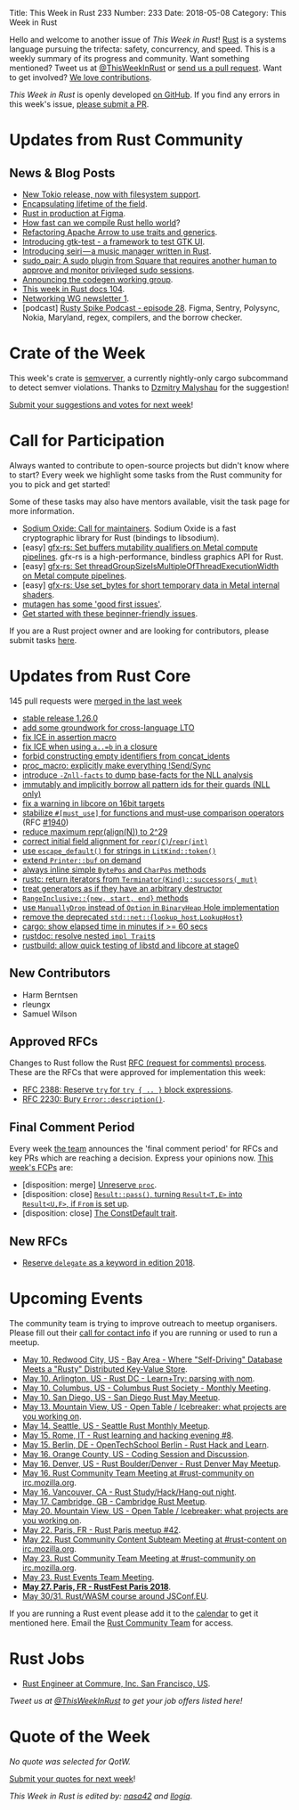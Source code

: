 Title: This Week in Rust 233
Number: 233
Date: 2018-05-08
Category: This Week in Rust

Hello and welcome to another issue of *This Week in Rust*!
[Rust](http://rust-lang.org) is a systems language pursuing the trifecta: safety, concurrency, and speed.
This is a weekly summary of its progress and community.
Want something mentioned? Tweet us at [@ThisWeekInRust](https://twitter.com/ThisWeekInRust) or [send us a pull request](https://github.com/cmr/this-week-in-rust).
Want to get involved? [We love contributions](https://github.com/rust-lang/rust/blob/master/CONTRIBUTING.md).

*This Week in Rust* is openly developed [on GitHub](https://github.com/cmr/this-week-in-rust).
If you find any errors in this week's issue, [please submit a PR](https://github.com/cmr/this-week-in-rust/pulls).

# Updates from Rust Community

## News & Blog Posts

* [New Tokio release, now with filesystem support](https://tokio.rs/blog/2018-05-tokio-fs/).
* [Encapsulating lifetime of the field](https://matklad.github.io/2018/05/04/encapsulating-lifetime-of-the-field.html).
* [Rust in production at Figma](https://blog.figma.com/rust-in-production-at-figma-e10a0ec31929).
* [How fast can we compile Rust hello world](http://www.jonathanturner.org/2018/05/how-fast-can-we-compile-rust-hello-world.html)?
* [Refactoring Apache Arrow to use traits and generics](https://andygrove.io/2018/05/apache-arrow-traits-generics/).
* [Introducing gtk-test - a framework to test GTK UI](http://gtk-rs.org/blog/2018/05/02/who-talked-about-testing.html).
* [Introducing seiri — a music manager written in Rust](https://medium.com/@chyyran/introducing-seiri-a-music-manager-for-lots-of-music-990b464b3387).
* [sudo_pair: A sudo plugin from Square that requires another human to approve and monitor privileged sudo sessions](https://github.com/square/sudo_pair).
* [Announcing the codegen working group](https://internals.rust-lang.org/t/announcing-the-codegen-working-group/7434).
* [This week in Rust docs 104](https://guillaumegomez.github.io/this-week-in-rust-docs/blog/this-week-in-rust-docs-104).
* [Networking WG newsletter 1](https://internals.rust-lang.org/t/networking-wg-newletter-1/7431).
* [podcast] [Rusty Spike Podcast - episode 28](https://rusty-spike.blubrry.net/2018/05/03/episode-28-may-2-2018/). Figma, Sentry, Polysync, Nokia, Maryland, regex, compilers, and the borrow checker.

# Crate of the Week

This week's crate is [semverver](https://crates.io/crates/semverver), a currently nightly-only cargo subcommand to detect semver violations. Thanks to [Dzmitry Malyshau](https://users.rust-lang.org/u/kvark) for the suggestion!

[Submit your suggestions and votes for next week][submit_crate]!

[submit_crate]: https://users.rust-lang.org/t/crate-of-the-week/2704

# Call for Participation

Always wanted to contribute to open-source projects but didn't know where to start?
Every week we highlight some tasks from the Rust community for you to pick and get started!

Some of these tasks may also have mentors available, visit the task page for more information.

* [Sodium Oxide: Call for maintainers](https://github.com/sodiumoxide/sodiumoxide/issues/203). Sodium Oxide is a fast cryptographic library for Rust (bindings to libsodium).
* [easy] [gfx-rs: Set buffers mutability qualifiers on Metal compute pipelines](https://github.com/gfx-rs/gfx/issues/1999). gfx-rs is a high-performance, bindless graphics API for Rust.
* [easy] [gfx-rs: Set threadGroupSizeIsMultipleOfThreadExecutionWidth on Metal compute pipelines](https://github.com/gfx-rs/gfx/issues/1998).
* [easy] [gfx-rs: Use set_bytes for short temporary data in Metal internal shaders](https://github.com/gfx-rs/gfx/issues/1997).
* [mutagen has some 'good first issues'](https://github.com/llogiq/mutagen/issues?q=is%3Aopen+is%3Aissue+label%3A%22good+first+issue%22).
* [Get started with these beginner-friendly issues](https://www.rustaceans.org/findwork/starters).

If you are a Rust project owner and are looking for contributors, please submit tasks [here][guidelines].

[guidelines]: https://users.rust-lang.org/t/twir-call-for-participation/4821

# Updates from Rust Core

145 pull requests were [merged in the last week][merged]

[merged]: https://github.com/search?q=is%3Apr+org%3Arust-lang+is%3Amerged+merged%3A2018-04-30..2018-05-07

* [stable release 1.26.0](https://github.com/rust-lang/rust/pull/50510)
* [add some groundwork for cross-language LTO](https://github.com/rust-lang/rust/pull/50000)
* [fix ICE in assertion macro](https://github.com/rust-lang/rust/pull/50474)
* [fix ICE when using `a..=b` in a closure](https://github.com/rust-lang/rust/pull/50421)
* [forbid constructing empty identifiers from concat_idents](https://github.com/rust-lang/rust/pull/50406)
* [proc_macro: explicitly make everything !Send/Sync](https://github.com/rust-lang/rust/pull/50453)
* [introduce `-Znll-facts` to dump base-facts for the NLL analysis](https://github.com/rust-lang/rust/pull/50370)
* [immutably and implicitly borrow all pattern ids for their guards (NLL only)](https://github.com/rust-lang/rust/pull/49870)
* [fix a warning in libcore on 16bit targets](https://github.com/rust-lang/rust/pull/50369)
* [stabilize `#[must_use]` for functions and must-use comparison operators](https://github.com/rust-lang/rust/pull/48925) (RFC [#1940](https://rust-lang.github.io/rfcs/1940-must-use-functions.html))
* [reduce maximum repr(align(N)) to 2^29](https://github.com/rust-lang/rust/pull/50378)
* [correct initial field alignment for `repr(C)`/`repr(int)`](https://github.com/rust-lang/rust/pull/50354)
* [use `escape_default()` for strings in `LitKind::token()`](https://github.com/rust-lang/rust/pull/50391)
* [extend `Printer::buf` on demand](https://github.com/rust-lang/rust/pull/50339)
* [always inline simple `BytePos` and `CharPos` methods](https://github.com/rust-lang/rust/pull/50407)
* [rustc: return iterators from `Terminator(Kind)::successors(_mut)`](https://github.com/rust-lang/rust/pull/50278)
* [treat generators as if they have an arbitrary destructor](https://github.com/rust-lang/rust/pull/49943)
* [`RangeInclusive::{new, start, end}` methods](https://github.com/rust-lang/rust/pull/49724)
* [use `ManuallyDrop` instead of `Option` in `BinaryHeap` Hole implementation](https://github.com/rust-lang/rust/pull/50487)
* [remove the deprecated `std::net::`{`lookup_host`,`LookupHost`}](https://github.com/rust-lang/rust/pull/50435)
* [cargo: show elapsed time in minutes if >= 60 secs](https://github.com/rust-lang/cargo/pull/5456)
* [rustdoc: resolve nested `impl Trait`s](https://github.com/rust-lang/rust/pull/50419)
* [rustbuild: allow quick testing of libstd and libcore at stage0](https://github.com/rust-lang/rust/pull/50466)

## New Contributors

* Harm Berntsen
* rleungx
* Samuel Wilson

## Approved RFCs

Changes to Rust follow the Rust [RFC (request for comments)
process](https://github.com/rust-lang/rfcs#rust-rfcs). These
are the RFCs that were approved for implementation this week:

* [RFC 2388: Reserve `try` for `try { .. }` block expressions](https://github.com/rust-lang/rfcs/pull/2388).
* [RFC 2230: Bury `Error::description()`](https://github.com/rust-lang/rfcs/pull/2230).

## Final Comment Period

Every week [the team](https://www.rust-lang.org/team.html) announces the
'final comment period' for RFCs and key PRs which are reaching a
decision. Express your opinions now. [This week's FCPs][fcp] are:

[fcp]: https://github.com/rust-lang/rfcs/labels/final-comment-period

* [disposition: merge] [Unreserve `proc`](https://github.com/rust-lang/rfcs/pull/2420).
* [disposition: close] [`Result::pass()`, turning `Result<T,E>` into `Result<U,F>`, if `From` is set up](https://github.com/rust-lang/rfcs/pull/1996).
* [disposition: close] [The ConstDefault trait](https://github.com/rust-lang/rfcs/pull/2204).

## New RFCs

* [Reserve `delegate` as a keyword in edition 2018](https://github.com/rust-lang/rfcs/pull/2429).

# Upcoming Events

The community team is trying to improve outreach to meetup organisers. Please fill out their [call for contact info](https://docs.google.com/forms/d/e/1FAIpQLSf52YXGhqBaHtCXtVna4iHYMK7IQaTqUW6V-ztsZC8C2TBInQ/viewform) if you are running or used to run a meetup.

* [May 10. Redwood City, US - Bay Area - Where "Self-Driving" Database Meets a "Rusty" Distributed Key-Value Store](https://www.meetup.com/Bay-Area-NewSQL-Database-Meetup/events/249676562/).
* [May 10. Arlington, US - Rust DC - Learn+Try: parsing with nom](https://www.meetup.com/RustDC/events/249883820).
* [May 10. Columbus, US - Columbus Rust Society - Monthly Meeting](https://www.meetup.com/columbus-rs/events/lcsdqpyxhbnb/).
* [May 10. San Diego, US - San Diego Rust May Meetup](https://www.meetup.com/San-Diego-Rust/events/249783590/).
* [May 13. Mountain View, US - Open Table / Icebreaker: what projects are you working on](https://www.meetup.com/Rust-Dev-in-Mountain-View/events/glnfcpyxhbrb/).
* [May 14. Seattle, US - Seattle Rust Monthly Meetup](https://www.meetup.com/Seattle-Rust-Meetup/events/hztzcpyxhbsb/).
* [May 15. Rome, IT - Rust learning and hacking evening #8](https://www.meetup.com/Rust-Roma/events/250581929/).
* [May 15. Berlin, DE - OpenTechSchool Berlin - Rust Hack and Learn](https://www.meetup.com/opentechschool-berlin/events/250379019/).
* [May 16. Orange County, US - Coding Session and Discussion](https://www.meetup.com/oc-rust/events/250342850/).
* [May 16. Denver, US - Rust Boulder/Denver - Rust Denver May Meetup](https://www.meetup.com/Rust-Boulder-Denver/events/249098925/).
* [May 16. Rust Community Team Meeting at #rust-community on irc.mozilla.org](irc://irc.mozilla.org/rust-community).
* [May 16. Vancouver, CA - Rust Study/Hack/Hang-out night](https://www.meetup.com/Vancouver-Rust/events/ckwdlpyxhbvb/).
* [May 17. Cambridge, GB - Cambridge Rust Meetup](https://www.meetup.com/Cambridge-Rust-Meetup/events/pzwshpyxhbwb/).
* [May 20. Mountain View, US - Open Table / Icebreaker: what projects are you working on](https://www.meetup.com/Rust-Dev-in-Mountain-View/events/glnfcpyxhbbc/).
* [May 22. Paris, FR - Rust Paris meetup #42](https://www.meetup.com/Rust-Paris/events/250587163/).
* [May 22. Rust Community Content Subteam Meeting at #rust-content on irc.mozilla.org](irc://irc.mozilla.org/rust-content).
* [May 23. Rust Community Team Meeting at #rust-community on irc.mozilla.org](irc://irc.mozilla.org/rust-community).
* [May 23. Rust Events Team Meeting](https://t.me/joinchat/EkKINhHCgZ9llzvPidOssA).
* **[May 27. Paris, FR - RustFest Paris 2018](https://paris.rustfest.eu/)**.
* [May 30/31. Rust/WASM course around JSConf.EU](https://ti.to/asquera-event-ug/rust-wasm-wwwtf-2018/).

If you are running a Rust event please add it to the [calendar] to get
it mentioned here. Email the [Rust Community Team][community] for access.

[calendar]: https://www.google.com/calendar/embed?src=apd9vmbc22egenmtu5l6c5jbfc%40group.calendar.google.com
[community]: mailto:community-team@rust-lang.org

# Rust Jobs

* [Rust Engineer at Commure, Inc. San Francisco, US](https://news.ycombinator.com/item?id=16968087).

*Tweet us at [@ThisWeekInRust](https://twitter.com/ThisWeekInRust) to get your job offers listed here!*

# Quote of the Week

*No quote was selected for QotW.*

[Submit your quotes for next week][submit]!

[submit]: http://users.rust-lang.org/t/twir-quote-of-the-week/328

*This Week in Rust is edited by: [nasa42](https://github.com/nasa42) and [llogiq](https://github.com/llogiq).*
